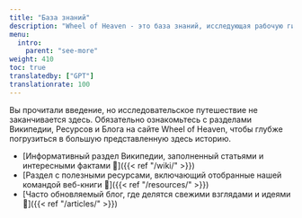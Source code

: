 ```yaml
---
title: "База знаний"
description: "Wheel of Heaven - это база знаний, исследующая рабочую гипотезу о том, что жизнь на Земле была разумно спроектирована внеземной цивилизацией, так называемыми Элохим."
menu:
  intro:
    parent: "see-more"
weight: 410
toc: true
translatedby: ["GPT"]
translationrate: 100
---
```


Вы прочитали введение, но исследовательское путешествие не заканчивается здесь. Обязательно ознакомьтесь с разделами Википедии, Ресурсов и Блога на сайте Wheel of Heaven, чтобы глубже погрузиться в большую представленную здесь историю.

- [Информативный раздел Википедии, заполненный статьями и интересными фактами 🔗]({{< ref "/wiki/" >}})
- [Раздел с полезными ресурсами, включающий отобранные нашей командой веб-книги 🔗]({{< ref "/resources/" >}})
- [Часто обновляемый блог, где делятся свежими взглядами и идеями 🔗]({{< ref "/articles/" >}})
